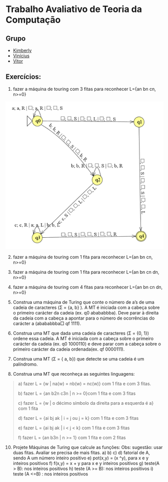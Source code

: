 # Trabalho Avaliativo de Teoria da Computação

## Grupo

- [Kimberly](https://github.com/KimberlyScaldaC)
- [Vinícius]()
- [Vitor](https://github.com/OCVitin)

## Exercícios:

1) fazer a máquina de touring com 3 fitas para reconhecer L={an bn cn, n>=0} 

<img src="/Kimberly/Ativ1.png">

2) fazer a máquina de touring com 1 fita para reconhecer L={an bn cn, n>=0}
3) fazer a máquina de touring com 1 fita para reconhecer L={an bn cn dn, n>=0}
4) fazer a máquina de touring com 4 fitas para reconhecer L={an bn cn dn, n>=0}
5) Construa uma máquina de Turing que conte o número de a’s de uma cadeia de caracteres (Σ = {a, b} ). A MT é iniciada com a cabeça sobre o primeiro carácter da cadeia (ex. q0 abababbba). Deve parar à direita da cadeia com a cabeça a apontar para o número de ocorrências do carácter a (abababbba□ qf 1111).
6) Construa uma MT que dada uma cadeia de caracteres (Σ = {0, 1}) ordene essa cadeia. A MT é iniciada com a cabeça sobre o primeiro carácter da cadeia (ex. q0 1000110) e deve parar com a cabeça sobre o primeiro carácter da cadeia ordenada(ex. qf 0000111).
7) Construa uma MT (Σ = { a, b}) que detecte se uma cadeia é um palíndromo.

8) Construa uma MT que reconheça as seguintes linguagens:
>   
>a) fazer L = {w | na(w) = nb(w) = nc(w)} com 1 fita e com 3 fitas.
>
>b) fazer L = {an b2n c3n | n >= 0}com 1 fita e com 3 fitas
>
>c) fazer L = {w | o décimo símbolo da direita para a esquerda é a} com 1 fita
>
>d) fazer L = {ai bj ak | i = j ou j = k} com 1 fita e com 3 fitas
>
>e) fazer L = {ai bj ak | i < j < k} com 1 fita e com 3 fitas
>
>f) fazer L = {an b3n | n >= 1} com 1 fita e com 2 fitas
>

10) Projete Máquinas de Turing que calcule as funções:
Obs: sugestão: usar duas fitas. Avaliar se precisa de mais fitas.
a)
b)
c)
d) fatorial de A, sendo A um número inteiro positivo
e) pot(x,y) = (x ^y), para x e y inteiros positivos
f) f(x,y) = x + y para x e y inteiros positivos
g) teste(A > B): nos inteiros positivos
h) teste (A >= B): nos inteiros positivos
i) teste (A <=B) : nos inteiros positivos
